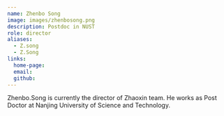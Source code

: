 ```yaml
---
name: Zhenbo Song
image: images/zhenbosong.png
description: Postdoc in NUST
role: director
aliases:
  - Z.song
  - Z.Song
links:
  home-page: 
  email: 
  github: 
---
```


Zhenbo.Song is currently the director of Zhaoxin team.
He works as Post Doctor at Nanjing University of Science and Technology.
